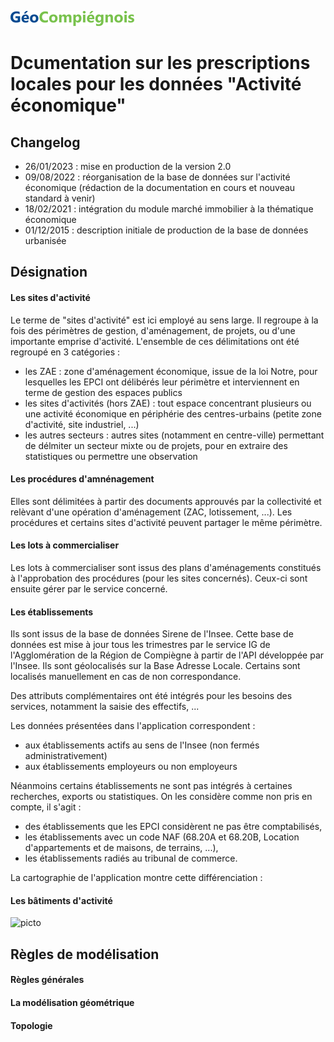 ![picto](https://github.com/sigagglocompiegne/orga_gest_igeo/blob/master/doc/img/geocompiegnois_2020_reduit_v2.png)

# Dcumentation sur les prescriptions locales pour les données "Activité économique"

## Changelog

- 26/01/2023 : mise en production de la version 2.0
- 09/08/2022 : réorganisation de la base de données sur l'activité économique (rédaction de la documentation en cours et nouveau standard à venir)
- 18/02/2021 : intégration du module marché immobilier à la thématique économique
- 01/12/2015 : description initiale de production de la base de données urbanisée

## Désignation

#### Les sites d'activité

Le terme de "sites d'activité" est ici employé au sens large. Il regroupe à la fois des périmètres de gestion, d'aménagement, de projets, ou d'une importante emprise d'activité. L'ensemble de ces délimitations ont été regroupé en 3 catégories :
- les ZAE : zone d'aménagement économique, issue de la loi Notre, pour lesquelles les EPCI ont délibérés leur périmètre et interviennent en terme de gestion des espaces publics
- les sites d'activités (hors ZAE) : tout espace concentrant plusieurs ou une activité économique en périphérie des centres-urbains (petite zone d'activité, site industriel, ...)
- les autres secteurs : autres sites (notamment en centre-ville) permettant de délmiter un secteur mixte ou de projets, pour en extraire des statistiques ou permettre une observation

#### Les procédures d'amnénagement

Elles sont délimitées à partir des documents approuvés par la collectivité et relèvant d'une opération d'aménagement (ZAC, lotissement, ...). Les procédures et certains sites d'activité peuvent partager le même périmètre.

#### Les lots à commercialiser

Les lots à commercialiser sont issus des plans d'aménagements constitués à l'approbation des procédures (pour les sites concernés). Ceux-ci sont ensuite gérer par le service concerné.

#### Les établissements

Ils sont issus de la base de données Sirene de l'Insee. Cette base de données est mise à jour tous les trimestres par le service IG de l'Agglomération de la Région de Compiègne à partir de l'API développée par l'Insee. 
Ils sont géolocalisés sur la Base Adresse Locale. Certains sont localisés manuellement en cas de non correspondance.

Des attributs complémentaires ont été intégrés pour les besoins des services, notamment la saisie des effectifs, ...

Les données présentées dans l'application correspondent :
- aux établissements actifs au sens de l'Insee (non fermés administrativement)
- aux établissements employeurs ou non employeurs

Néanmoins certains établissements ne sont pas intégrés à certaines recherches, exports ou statistiques. On les considère comme non pris en compte, il s'agit :
- des établissements que les EPCI considèrent ne pas être comptabilisés,
- les établissements avec un code NAF (68.20A et 68.20B, Location d'appartements et de maisons, de terrains, ...),
- les établissements radiés au tribunal de commerce.

La cartographie de l'application montre cette différenciation :





#### Les bâtiments d'activité

![picto](.png)

## Règles de modélisation

#### Règles générales

#### La modélisation géométrique

#### Topologie

